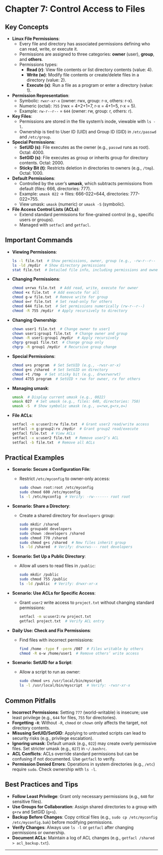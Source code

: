 # Chapter 7: Control Access to Files

## Key Concepts

- **Linux File Permissions**:
  - Every file and directory has associated permissions defining who can read, write, or execute it.
  - Permissions are assigned to three categories: **owner** (user), **group**, and **others**.
  - Permissions types:
    - **Read (r)**: View file contents or list directory contents (value: 4).
    - **Write (w)**: Modify file contents or create/delete files in a directory (value: 2).
    - **Execute (x)**: Run a file as a program or enter a directory (value: 1).
- **Permission Representation**:
  - Symbolic: `rwxr-xr-x` (owner: rwx, group: r-x, others: r-x).
  - Numeric (octal): `755` (rwx = 4+2+1=7, r-x = 4+1=5, r-x = 5).
  - Example: `rw-r--r--` = `644` (owner: rw, group: r, others: r).
- **Key Files**:
  - Permissions are stored in the file system’s inode, viewable with `ls -l`.
  - Ownership is tied to User ID (UID) and Group ID (GID) in `/etc/passwd` and `/etc/group`.
- **Special Permissions**:
  - **SetUID (s)**: File executes as the owner (e.g., `passwd` runs as root). Octal: 4000.
  - **SetGID (s)**: File executes as group or inherits group for directory contents. Octal: 2000.
  - **Sticky Bit (t)**: Restricts deletion in directories to owners (e.g., `/tmp`). Octal: 1000.
- **Default Permissions**:
  - Controlled by the user’s **umask**, which subtracts permissions from default (files: 666, directories: 777).
  - Example: `umask 022` → files: 666-022=644, directories: 777-022=755.
  - View umask: `umask` (numeric) or `umask -S` (symbolic).
- **File Access Control Lists (ACLs)**:
  - Extend standard permissions for fine-grained control (e.g., specific users or groups).
  - Managed with `setfacl` and `getfacl`.

## Important Commands

- **Viewing Permissions**:

  ```bash
  ls -l file.txt  # Show permissions, owner, group (e.g., -rw-r--r-- user1 group1)
  ls -ld /mydir  # Show directory permissions
  stat file.txt  # Detailed file info, including permissions and ownership
  ```
  
- **Changing Permissions**:

  ```bash
  chmod u+rwx file.txt  # Add read, write, execute for owner
  chmod +x file.txt  # Add execute for all
  chmod g-w file.txt  # Remove write for group
  chmod o=r file.txt  # Set read-only for others
  chmod 644 file.txt  # Set permissions numerically (rw-r--r--)
  chmod -R 755 /mydir  # Apply recursively to directory
  ```

- **Changing Ownership**:

  ```bash
  chown user1 file.txt  # Change owner to user1
  chown user1:group1 file.txt  # Change owner and group
  chown -R user1:group1 /mydir  # Apply recursively
  chgrp group1 file.txt  # Change group only
  chgrp -R group1 /mydir  # Recursive group change
  ```

- **Special Permissions**:

  ```bash
  chmod u+s program  # Set SetUID (e.g., -rwsr-xr-x)
  chmod g+s /shared  # Set SetGID on directory
  chmod +t /tmp  # Set sticky bit (e.g., drwxrwxrwt)
  chmod 4755 program  # SetUID + rwx for owner, rx for others
  ```

- **Managing umask**:

  ```bash
  umask  # Display current umask (e.g., 0022)
  umask 027  # Set umask (e.g., files: 640, directories: 750)
  umask -S  # Show symbolic umask (e.g., u=rwx,g=rx,o=)
  ```

- **File ACLs**:

  ```bash
  setfacl -m u:user2:rw file.txt  # Grant user2 read/write access
  setfacl -m g:group2:rx /mydir  # Grant group2 read/execute
  getfacl file.txt  # View ACLs
  setfacl -x u:user2 file.txt  # Remove user2’s ACL
  setfacl -b file.txt  # Remove all ACLs
  ```

## Practical Examples

- **Scenario: Secure a Configuration File**:
  - Restrict `/etc/myconfig` to owner-only access:

    ```bash
    sudo chown root:root /etc/myconfig
    sudo chmod 600 /etc/myconfig
    ls -l /etc/myconfig  # Verify: -rw------- root root
    ```

- **Scenario: Share a Directory**:
  - Create a shared directory for `developers` group:

    ```bash
    sudo mkdir /shared
    sudo groupadd developers
    sudo chown :developers /shared
    sudo chmod 770 /shared
    sudo chmod g+s /shared  # New files inherit group
    ls -ld /shared  # Verify: drwxrws--- root developers
    ```

- **Scenario: Set Up a Public Directory**:
  - Allow all users to read files in `/public`:

    ```bash
    sudo mkdir /public
    sudo chmod 755 /public
    ls -ld /public  # Verify: drwxr-xr-x
    ```

- **Scenario: Use ACLs for Specific Access**:
  - Grant `user2` write access to `project.txt` without changing standard permissions:

    ```bash
    setfacl -m u:user2:rw project.txt
    getfacl project.txt  # Verify ACL entry
    ```

- **Daily Use: Check and Fix Permissions**:

  - Find files with incorrect permissions:

    ```bash
    find /home -type f -perm /007  # Files writable by others
    chmod -R o-w /home/user1  # Remove others’ write access
    ```

- **Scenario: SetUID for a Script**:
  - Allow a script to run as owner:

    ```bash
    sudo chmod u+s /usr/local/bin/myscript
    ls -l /usr/local/bin/myscript  # Verify: -rwsr-xr-x
    ```

## Common Pitfalls

- **Incorrect Permissions**: Setting `777` (world-writable) is insecure; use least privilege (e.g., `644` for files, `755` for directories).
- **Forgetting `-R`**: Without `-R`, `chmod` or `chown` only affects the target, not directory contents.
- **Misusing SetUID/SetGID**: Applying to untrusted scripts can lead to security risks (e.g., privilege escalation).
- **Ignoring umask**: Default umask (e.g., `022`) may create overly permissive files. Set stricter umask (e.g., `027`) in `~/.bashrc`.
- **ACL Conflicts**: ACLs override standard permissions but can be confusing if not documented. Use `getfacl` to verify.
- **Permission Denied Errors**: Operations in system directories (e.g., `/etc`) require `sudo`. Check ownership with `ls -l`.

## Best Practices and Tips

- **Follow Least Privilege**: Grant only necessary permissions (e.g., `640` for sensitive files).
- **Use Groups for Collaboration**: Assign shared directories to a group with `g+rw` and SetGID (`g+s`).
- **Backup Before Changes**: Copy critical files (e.g., `sudo cp /etc/myconfig /etc/myconfig.bak`) before modifying permissions.
- **Verify Changes**: Always use `ls -l` or `getfacl` after changing permissions or ownership.
- **Document ACLs**: Maintain a log of ACL changes (e.g., `getfacl /shared > acl_backup.txt`).

---
